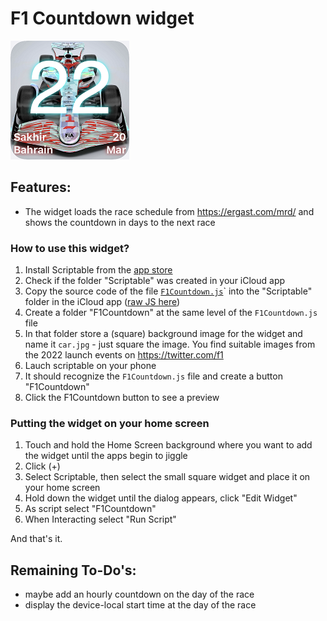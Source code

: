
# F1 Countdown widget

![widget](https://github.com/Svalbard15/scriptable-widgets/blob/main/widget40.png "F1 Countdown widget")

## Features:

* The widget loads the race schedule from https://ergast.com/mrd/ and shows the countdown in days to the next race


### How to use this widget?

1. Install Scriptable from the [app store](https://apps.apple.com/us/app/scriptable/id1405459188)
1. Check if the folder "Scriptable" was created in your iCloud app
1. Copy the source code of the file [`F1Countdown.js`](/F1Countdown.js)` into the "Scriptable" folder in the iCloud app ([raw JS here](https://raw.githubusercontent.com/Svalbard15/scriptable-widgets/main/F1Countdown.js))
1. Create a folder "F1Countdown" at the same level of the `F1Countdown.js` file 
1. In that folder store a (square) background image for the widget and name it `car.jpg` - just square the image. You find suitable images from the 2022 launch events on https://twitter.com/f1
1. Lauch scriptable on your phone
1. It should recognize the `F1Countdown.js` file and create a button "F1Countdown"
1. Click the F1Countdown button to see a preview


### Putting the widget on your home screen

1. Touch and hold the Home Screen background where you want to add the widget until the apps begin to jiggle
1. Click (+)
1. Select Scriptable, then select the small square widget and place it on your home screen
1. Hold down the widget until the dialog appears, click "Edit Widget"
1. As script select "F1Countdown"
1. When Interacting select "Run Script"

And that's it. 



## Remaining To-Do's:
* maybe add an hourly countdown on the day of the race
* display the device-local start time at the day of the race
